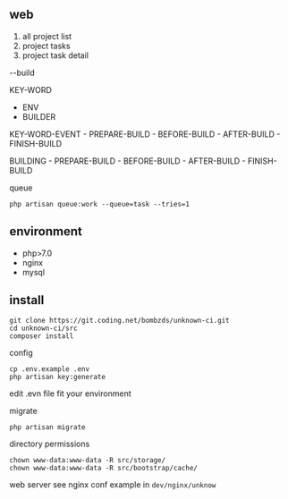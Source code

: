 web
--

1. all project list
2. project tasks
3. project task detail

--build

KEY-WORD
- ENV
- BUILDER

KEY-WORD-EVENT
    - PREPARE-BUILD
    - BEFORE-BUILD
    - AFTER-BUILD
    - FINISH-BUILD

BUILDING
    - PREPARE-BUILD
    - BEFORE-BUILD
    - AFTER-BUILD
    - FINISH-BUILD


queue
```
php artisan queue:work --queue=task --tries=1
```

environment
---
* php>7.0
* nginx
* mysql


install
---
```
git clone https://git.coding.net/bombzds/unknown-ci.git
cd unknown-ci/src
composer install
```
config
```
cp .env.example .env
php artisan key:generate
```
edit .evn file fit your environment

migrate
```
php artisan migrate
```

directory permissions
```
chown www-data:www-data -R src/storage/
chown www-data:www-data -R src/bootstrap/cache/
```

web server
see nginx conf example in `dev/nginx/unknow`